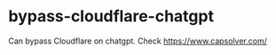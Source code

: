 # bypass-cloudflare-chatgpt
Can bypass Cloudflare on chatgpt. Check https://www.capsolver.com/ 
                                                                                                                                                               